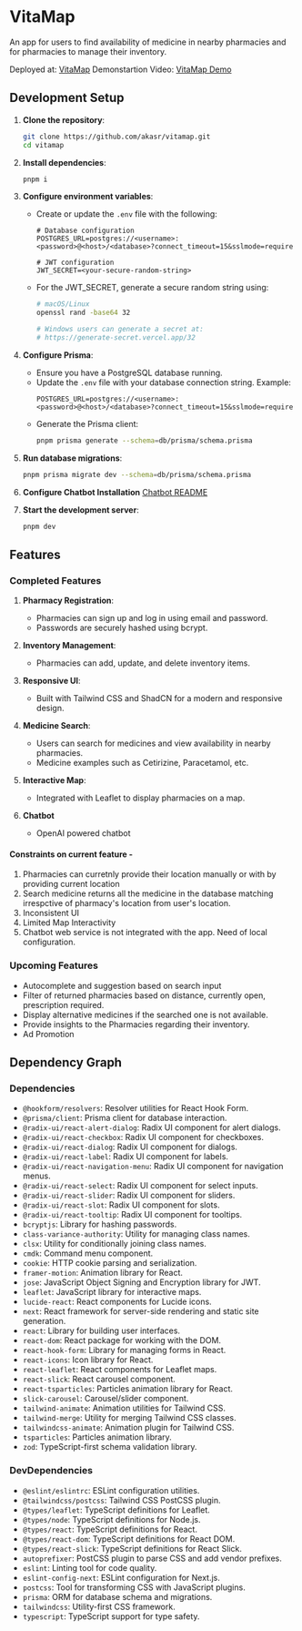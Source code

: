 # VitaMap

An app for users to find availability of medicine in nearby pharmacies and for pharmacies to manage their inventory.

Deployed at: [VitaMap](https://vitamap-kappa.vercel.app/)
Demonstartion Video: [VitaMap Demo](https://drive.google.com/drive/folders/1Cf9OV613aU8ZzLD5WBJztGbt2GW5ii1I)

## Development Setup

1. **Clone the repository**:

   ```bash
   git clone https://github.com/akasr/vitamap.git
   cd vitamap
   ```

2. **Install dependencies**:

   ```bash
   pnpm i
   ```

3. **Configure environment variables**:

   - Create or update the `.env` file with the following:

     ```env
     # Database configuration
     POSTGRES_URL=postgres://<username>:<password>@<host>/<database>?connect_timeout=15&sslmode=require

     # JWT configuration
     JWT_SECRET=<your-secure-random-string>
     ```

   - For the JWT_SECRET, generate a secure random string using:

     ```bash
     # macOS/Linux
     openssl rand -base64 32

     # Windows users can generate a secret at:
     # https://generate-secret.vercel.app/32
     ```

4. **Configure Prisma**:

   - Ensure you have a PostgreSQL database running.
   - Update the `.env` file with your database connection string. Example:
     ```env
     POSTGRES_URL=postgres://<username>:<password>@<host>/<database>?connect_timeout=15&sslmode=require
     ```
   - Generate the Prisma client:
     ```bash
     pnpm prisma generate --schema=db/prisma/schema.prisma
     ```

5. **Run database migrations**:

   ```bash
   pnpm prisma migrate dev --schema=db/prisma/schema.prisma
   ```

6. **Configure Chatbot Installation**
   [Chatbot README](./backend/README.md)

6. **Start the development server**:
   ```bash
   pnpm dev
   ```

## Features

### Completed Features

1. **Pharmacy Registration**:

   - Pharmacies can sign up and log in using email and password.
   - Passwords are securely hashed using bcrypt.

2. **Inventory Management**:

   - Pharmacies can add, update, and delete inventory items.

3. **Responsive UI**:
   - Built with Tailwind CSS and ShadCN for a modern and responsive design.

4. **Medicine Search**:

   - Users can search for medicines and view availability in nearby pharmacies.
   - Medicine examples such as Cetirizine, Paracetamol, etc.

5. **Interactive Map**:

   - Integrated with Leaflet to display pharmacies on a map.

6. **Chatbot**

   - OpenAI powered chatbot 

#### Constraints on current feature -

1. Pharmacies can curretnly provide their location manually or with by providing current location
2. Search medicine returns all the medicine in the database matching irrespctive of pharmacy's location from user's location.
3. Inconsistent UI
4. Limited Map Interactivity
5. Chatbot web service is not integrated with the app. Need of local configuration.

### Upcoming Features

- Autocomplete and suggestion based on search input
- Filter of returned pharmacies based on distance, currently open, prescription required.
- Display alternative medicines if the searched one is not available.
- Provide insights to the Pharmacies regarding their inventory.
- Ad Promotion


## Dependency Graph

### Dependencies

- `@hookform/resolvers`: Resolver utilities for React Hook Form.
- `@prisma/client`: Prisma client for database interaction.
- `@radix-ui/react-alert-dialog`: Radix UI component for alert dialogs.
- `@radix-ui/react-checkbox`: Radix UI component for checkboxes.
- `@radix-ui/react-dialog`: Radix UI component for dialogs.
- `@radix-ui/react-label`: Radix UI component for labels.
- `@radix-ui/react-navigation-menu`: Radix UI component for navigation menus.
- `@radix-ui/react-select`: Radix UI component for select inputs.
- `@radix-ui/react-slider`: Radix UI component for sliders.
- `@radix-ui/react-slot`: Radix UI component for slots.
- `@radix-ui/react-tooltip`: Radix UI component for tooltips.
- `bcryptjs`: Library for hashing passwords.
- `class-variance-authority`: Utility for managing class names.
- `clsx`: Utility for conditionally joining class names.
- `cmdk`: Command menu component.
- `cookie`: HTTP cookie parsing and serialization.
- `framer-motion`: Animation library for React.
- `jose`: JavaScript Object Signing and Encryption library for JWT.
- `leaflet`: JavaScript library for interactive maps.
- `lucide-react`: React components for Lucide icons.
- `next`: React framework for server-side rendering and static site generation.
- `react`: Library for building user interfaces.
- `react-dom`: React package for working with the DOM.
- `react-hook-form`: Library for managing forms in React.
- `react-icons`: Icon library for React.
- `react-leaflet`: React components for Leaflet maps.
- `react-slick`: React carousel component.
- `react-tsparticles`: Particles animation library for React.
- `slick-carousel`: Carousel/slider component.
- `tailwind-animate`: Animation utilities for Tailwind CSS.
- `tailwind-merge`: Utility for merging Tailwind CSS classes.
- `tailwindcss-animate`: Animation plugin for Tailwind CSS.
- `tsparticles`: Particles animation library.
- `zod`: TypeScript-first schema validation library.

### DevDependencies

- `@eslint/eslintrc`: ESLint configuration utilities.
- `@tailwindcss/postcss`: Tailwind CSS PostCSS plugin.
- `@types/leaflet`: TypeScript definitions for Leaflet.
- `@types/node`: TypeScript definitions for Node.js.
- `@types/react`: TypeScript definitions for React.
- `@types/react-dom`: TypeScript definitions for React DOM.
- `@types/react-slick`: TypeScript definitions for React Slick.
- `autoprefixer`: PostCSS plugin to parse CSS and add vendor prefixes.
- `eslint`: Linting tool for code quality.
- `eslint-config-next`: ESLint configuration for Next.js.
- `postcss`: Tool for transforming CSS with JavaScript plugins.
- `prisma`: ORM for database schema and migrations.
- `tailwindcss`: Utility-first CSS framework.
- `typescript`: TypeScript support for type safety.
